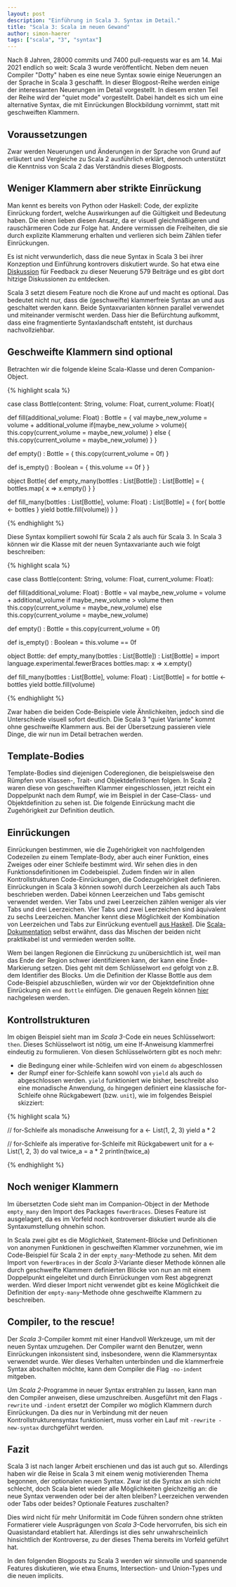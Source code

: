 ```yaml
---
layout: post
description: "Einführung in Scala 3. Syntax im Detail."
title: "Scala 3: Scala im neuen Gewand" 
author: simon-haerer
tags: ["scala", "3", "syntax"]
---
```


Nach 8 Jahren, 28000 commits und 7400 pull-requests war es am 14. Mai 2021
endlich so weit: Scala 3 wurde veröffentlicht. Neben dem neuen Compiler "Dotty"
haben es eine neue Syntax sowie einige Neuerungen an der Sprache
in Scala 3 geschafft.  In dieser Blogpost-Reihe werden einige der interessanten
Neuerungen im Detail vorgestellt.  In diesem ersten Teil der Reihe wird der 
"quiet mode" vorgestellt. Dabei handelt es sich um eine alternative Syntax, die
mit Einrückungen Blockbildung vornimmt, statt mit geschweiften Klammern.


<!-- more start -->

## Voraussetzungen

Zwar werden Neuerungen und Änderungen in der Sprache von Grund auf erläutert und
Vergleiche zu Scala 2 ausführlich erklärt, dennoch unterstützt die Kenntniss von
Scala 2 das Verständnis dieses Blogposts.


## Weniger Klammern aber strikte Einrückung

Man kennt es bereits von Python oder Haskell: Code, der explizite Einrückung
fordert, welche Auswirkungen auf die Gültigkeit und Bedeutung haben. Die einen
lieben diesen Ansatz, da er visuell gleichmäßigeren und rauschärmeren Code zur
Folge hat. Andere vermissen die Freiheiten, die sie durch explizite Klammerung
erhalten und verlieren sich beim Zählen tiefer Einrückungen.

Es ist nicht verwunderlich, dass die neue Syntax in Scala 3 bei ihrer Konzeption
und Einführung kontrovers diskutiert wurde. So hat etwa eine
[Diskussion](https://contributors.scala-lang.org/t/feedback-sought-optional-braces/4702)
für Feedback zu dieser Neuerung 579 Beiträge und es gibt dort hitzige
Diskussionen zu entdecken. 

Scala 3 setzt diesem Feature noch die Krone auf und macht es optional.  Das
bedeutet nicht nur, dass die (geschweifte) klammerfreie Syntax an und aus
geschaltet werden kann. Beide Syntaxvarianten können parallel verwendet und
miteinander vermischt werden. Dass hier die Befürchtung aufkommt, dass eine
fragmentierte Syntaxlandschaft entsteht, ist durchaus nachvollziehbar.


## Geschweifte Klammern sind optional

Betrachten wir die folgende kleine Scala-Klasse und deren Companion-Object.

{% highlight scala %}

case class Bottle(content: String, volume: Float, current_volume: Float){

  def fill(additional_volume: Float) : Bottle = {
    val maybe_new_volume = volume + additional_volume 
    if(maybe_new_volume > volume){
      this.copy(current_volume = maybe_new_volume) 
    } else {
      this.copy(current_volume = maybe_new_volume) 
    }
  }

  def empty() : Bottle = {
    this.copy(current_volume = 0f)
  }

  def is_empty() : Boolean = {
    this.volume == 0f
  }
}


object Bottle{
   def empty_many(bottles : List[Bottle]) : List[Bottle] = {
     bottles.map{ x => x.empty() }
   }

   def fill_many(bottles : List[Bottle], volume: Float) : List[Bottle] = {
     for{
       bottle <- bottles
     } yield bottle.fill(volume))
   }
}

{% endhighlight %}

Diese Syntax kompiliert sowohl für Scala 2 als auch für Scala 3. In Scala 3
können wir die Klasse mit der neuen Syntaxvariante auch wie folgt beschreiben:

{% highlight scala %}

case class Bottle(content: String, volume: Float, current_volume: Float):

  def fill(additional_volume: Float) : Bottle = 
    val maybe_new_volume = volume + additional_volume 
    if maybe_new_volume > volume then
      this.copy(current_volume = maybe_new_volume) 
    else
      this.copy(current_volume = maybe_new_volume) 

  def empty() : Bottle = 
    this.copy(current_volume = 0f)

  def is_empty() : Boolean = 
    this.volume == 0f


object Bottle:
   def empty_many(bottles : List[Bottle]) : List[Bottle] = 
     import language.experimental.fewerBraces
     bottles.map:
       x => 
         x.empty()

   def fill_many(bottles : List[Bottle], volume: Float) : List[Bottle] =
     for bottle <- bottles 
       yield bottle.fill(volume)


{% endhighlight %}

Zwar haben die beiden Code-Beispiele viele Ähnlichkeiten, jedoch sind die
Unterschiede visuell sofort deutlich. Die Scala 3 "quiet Variante" kommt ohne
geschweifte Klammern aus.  Bei der Übersetzung passieren viele Dinge, die wir
nun im Detail betrachen werden. 

## Template-Bodies

Template-Bodies sind diejenigen Coderegionen, die beispielsweise den Rümpfen von
Klassen-, Trait- und Objektdefinitionen folgen. In Scala 2 waren diese von
geschweiften Klammer eingeschlossen, jetzt reicht ein Doppelpunkt nach dem
Rumpf, wie im Beispiel in der Case-Class- und Objektdefinition zu sehen ist. Die folgende
Einrückung macht die Zugehörigkeit zur Definition deutlich. 

## Einrückungen

Einrückungen bestimmen, wie die Zugehörigkeit von nachfolgenden Codezeilen zu einem
Template-Body, aber auch einer Funktion, eines Zweiges oder einer Schleife
bestimmt wird.  Wir sehen dies in den Funktionsdefinitionen im Codebeispiel.
Zudem finden wir in allen Kontrollstrukturen Code-Einrückungen, die
Codezugehörigkeit definieren.  Einrückungen in Scala 3 können sowohl durch
Leerzeichen als auch Tabs beschrieben werden. Dabei können Leerzeichen und Tabs
gemischt verwendet werden. Vier Tabs und zwei
Leerzeichen zählen weniger als vier Tabs und drei Leerzeichen. Vier Tabs und zwei
Leerzeichen sind äquivalent zu sechs Leerzeichen. Mancher kennt diese Möglichkeit 
der Kombination von Leerzeichen und Tabs zur Einrückung eventuell [aus
Haskell](https://www.youtube.com/watch?v=uKpPJV0hhCY). Die
[Scala-Dokumentation](https://dotty.epfl.ch/docs/reference/other-new-features/indentation.html#spaces-vs-tabs)
selbst
erwähnt, dass das Mischen der beiden nicht praktikabel ist und vermieden werden
sollte.

Wem bei langen Regionen die Einrückung zu unübersichtlich ist, weil man das Ende
der Region schwer identifizieren kann, der kann eine Ende-Markierung setzen.
Dies geht mit dem Schlüsselwort `end` gefolgt von z.B. dem Identifier des
Blocks. Um die Definition der Klasse Bottle aus dem Code-Beispiel abzuschließen,
würden wir vor der Objektdefinition ohne Einrückung ein `end Bottle` einfügen.
Die genauen Regeln können
[hier](https://dotty.epfl.ch/docs/reference/other-new-features/indentation.html#the-end-marker)
nachgelesen werden.

## Kontrollstrukturen

Im obigen Beispiel sieht man im _Scala 3_-Code ein neues Schlüsselwort: `then`.
Dieses Schlüsselwort ist nötig, um eine If-Anweisung klammerfrei eindeutig zu
formulieren. Von diesen Schlüsselwörtern gibt es noch mehr:

* die Bedingung einer while-Schleifen wird von einem `do` abgeschlossen
* der Rumpf einer for-Schleife kann sowohl von `yield` als auch `do`
  abgeschlossen werden. `yield` funktioniert wie bisher, beschreibt also eine
  monadische Anwendung, `do` hingegen definiert eine klassische for-Schleife
  ohne Rückgabewert (bzw. `unit`), wie im folgendes Beispiel skizziert:


{% highlight scala %}

// for-Schleife als monadische Anweisung 
for a <- List(1, 2, 3) 
   yield a * 2

// for-Schleife als imperative for-Schleife mit Rückgabewert unit
for a <- List(1, 2, 3) do
   val twice_a = a * 2
   println(twice_a)
   

{% endhighlight %}



## Noch weniger Klammern

Im übersetzten Code sieht man im Companion-Object in der Methode `empty_many`
den Import des Packages `fewerBraces`. Dieses Feature ist ausgelagert, da es im
Vorfeld noch kontroverser diskutiert wurde als die Syntaxumstellung ohnehin
schon.

In Scala zwei gibt es die Möglichkeit, Statement-Blöcke und Definitionen von
anonymen Funktionen in geschweiften Klammer vorzunehmen, wie im Code-Beispiel
für Scala 2 in der `empty_many`-Methode zu sehen. Mit dem Import von
`fewerBraces` in der _Scala 3_-Variante dieser Methode können alle durch
geschweifte Klammern definierten Blöcke von nun an mit einem Doppelpunkt
eingeleitet und durch Einrückungen vom Rest abgegrenzt werden. Wird
dieser Import nicht verwendet gibt es keine Möglichkeit die Definition der
`empty-many`-Methode ohne geschweifte Klammern zu beschreiben.


## Compiler, to the rescue!

Der _Scala 3_-Compiler kommt mit einer Handvoll Werkzeuge, um mit der neuen Syntax
umzugehen. Der Compiler warnt den Benutzer, wenn Einrückungen inkonsistent sind,
insbesondere, wenn die Klammersyntax verwendet wurde. Wer dieses Verhalten
unterbinden und die klammerfreie Syntax abschalten möchte, kann dem
Compiler die Flag `-no-indent` mitgeben.

Um _Scala 2_-Programme in neuer Syntax erstrahlen zu lassen, kann man den Compiler
anweisen, diese umzuschreiben. Ausgeführt mit den Flags `-rewrite` und `-indent`
ersetzt der Compiler wo möglich Klammern durch Einrückungen. Da dies nur in
Verbindung mit der neuen Kontrollstrukturensyntax funktioniert, muss vorher
ein Lauf mit `-rewrite -new-syntax` durchgeführt werden.


## Fazit

Scala 3 ist nach langer Arbeit erschienen und das ist auch gut so. Allerdings
haben wir die Reise in Scala 3 mit einem wenig motivierenden Thema begonnen, der
optionalen neuen Syntax. Zwar ist die Syntax an sich nicht schlecht, doch Scala
bietet wieder alle Möglichkeiten gleichzeitig an: die neue Syntax verwenden oder
bei der alten bleiben? Leerzeichen verwenden oder Tabs oder beides? Optionale Features
zuschalten? 

Dies wird nicht für mehr Uniformität im Code führen sondern ohne
strikten Formatierer viele Ausprägungen von _Scala 3_-Code hervorrufen, bis sich ein
Quasistandard etabliert hat. Allerdings ist dies sehr unwahrscheinlich
hinsichtlich der Kontroverse, zu der dieses Thema bereits im Vorfeld geführt
hat.

In den folgenden Blogposts zu Scala 3 werden wir sinnvolle und spannende
Features diskutieren, wie etwa Enums, Intersection- und Union-Types
und die neuen implicits.
